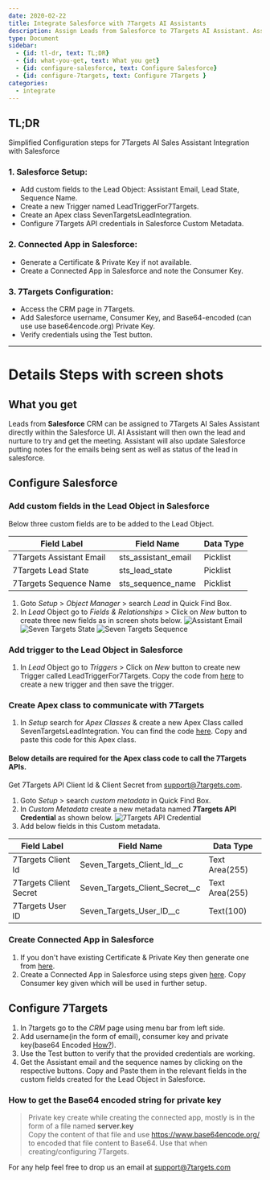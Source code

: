 ```yaml
---
date: 2020-02-22
title: Integrate Salesforce with 7Targets AI Assistants
description: Assign Leads from Salesforce to 7Targets AI Assistant. Assistant will followup and log the emails in Salesforce. 
type: Document
sidebar:
  - {id: tl-dr, text: TL;DR} 
  - {id: what-you-get, text: What you get}
  - {id: configure-salesforce, text: Configure Salesforce}
  - {id: configure-7targets, text: Configure 7Targets }
categories:
  - integrate
---
```


## TL;DR 
Simplified Configuration steps for 7Targets AI Sales Assistant Integration with Salesforce
### 1. Salesforce Setup:
  * Add custom fields to the Lead Object: Assistant Email, Lead State, Sequence Name.
  * Create a new Trigger named LeadTriggerFor7Targets.
  * Create an Apex class SevenTargetsLeadIntegration.
  * Configure 7Targets API credentials in Salesforce Custom Metadata.

### 2. Connected App in Salesforce:
  * Generate a Certificate & Private Key if not available.
  * Create a Connected App in Salesforce and note the Consumer Key.

### 3. 7Targets Configuration:
  * Access the CRM page in 7Targets.
  * Add Salesforce username, Consumer Key, and Base64-encoded (can use use base64encode.org) Private Key.
  * Verify credentials using the Test button.

--------------------------------------------------------

# Details Steps with screen shots
## What you get
Leads from **Salesforce** CRM can be assigned to 7Targets AI Sales Assistant directly within the Salesforce UI. 
AI Assistant will then own the lead and nurture to try and get the meeting. Assistant will also update Salesforce putting notes for the emails being sent as well as status of the lead in salesforce. 

## Configure Salesforce
### Add custom fields in the Lead Object in Salesforce
Below three custom fields are to be added to the Lead Object.   

| Field Label  | Field Name | Data Type |
| -------- | ------- | ------- |
| 7Targets Assistant Email  | sts_assistant_email | Picklist |
| 7Targets Lead State | sts_lead_state | Picklist |
| 7Targets Sequence Name  | sts_sequence_name | Picklist |

1. Goto _Setup_ > _Object Manager_ > search _Lead_ in Quick Find Box.
1. In _Lead_ Object go to _Fields & Relationships_ > Click on _New_ button to create three new fields as in screen shots below.
![Assistant Email](../../images/salesforce_assistant_email.png)
![Seven Targets State](../../images/salesforce_seven_targets_state.png)
![Seven Targets Sequence](../../images/salesforce_seven_targets_sequence.png)

### Add trigger to the Lead Object in Salesforce
1. In _Lead_ Object go to _Triggers_ > Click on _New_ button to create new Trigger called LeadTriggerFor7Targets. Copy the code from [here](https://github.com/7targets/Salesforce-Integration/blob/main/LeadTrigger.tgr) to create a new trigger and then save the trigger. 

### Create Apex class to communicate with 7Targets
1. In _Setup_ search for _Apex Classes_ & create a new Apex Class called SevenTargetsLeadIntegration. You can find the code [here](https://github.com/7targets/Salesforce-Integration/blob/main/SevenTargetsLeadIntegration.cls). Copy and paste this code for this Apex class. 

#### Below details are required for the Apex class code to call the 7Targets APIs.
Get 7Targets API Client Id & Client Secret from support@7targets.com.  
1. Goto _Setup_ > search _custom metadata_ in Quick Find Box.
1. In _Custom Metadata_ create a new metadata named **7Targets API Credential** as shown below.
![7Targets API Credential](../../images/salesforce_seven_targets_api.png)
1. Add below fields in this Custom metadata.

| Field Label  | Field Name | Data Type |
| -------- | ------- | ------- |
| 7Targets Client Id  | Seven_Targets_Client_Id__c | Text Area(255) |
| 7Targets Client Secret | Seven_Targets_Client_Secret__c | Text Area(255) |
| 7Targets User ID  | Seven_Targets_User_ID__c	 | Text(100) |

### Create Connected App in Salesforce
1. If you don't have existing Certificate & Private Key then generate one from [here](https://developer.salesforce.com/docs/atlas.en-us.246.0.sfdx_dev.meta/sfdx_dev/sfdx_dev_auth_key_and_cert.htm?_ga=2.43114208.439795187.1656333652-1742453021.1655933163).
1. Create a Connected App in Salesforce using steps given [here](https://help.salesforce.com/s/articleView?id=sf.task_create_connected_app.htm&type=5). Copy Consumer key given which will be used in further setup.

## Configure 7Targets
1. In 7targets go to the _CRM_ page using menu bar from left side.
1. Add username(in the form of email), consumer key and private key(base64 Encoded [How?](#how-to-get-the-base64-encoded-string-for-private-key)). 
1. Use the Test button to verify that the provided credentials are working. 
1. Get the Assistant email and the sequence names by clicking on the respective buttons. Copy and Paste them in the relevant fields in the custom fields created for the Lead Object in Salesforce.

### How to get the Base64 encoded string for private key
> Private key create while creating the connected app, mostly is in the form of a file named **server.key**  
> Copy the content of that file and use https://www.base64encode.org/ to encoded that file content to Base64. Use that when creating/configuring 7Targets.

For any help feel free to drop us an email at support@7targets.com
